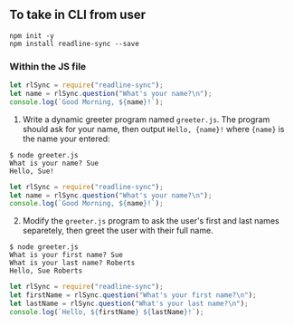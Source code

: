 ## To take in CLI from user

```
npm init -y
npm install readline-sync --save
```

### Within the JS file

```Javascript
let rlSync = require("readline-sync");
let name = rlSync.question("What's your name?\n");
console.log(`Good Morning, ${name}!`);
```

1. Write a dynamic greeter program named `greeter.js`. The program should ask for your name, then output `Hello, {name}!` where `{name}` is the name your entered:

```
$ node greeter.js
What is your name? Sue
Hello, Sue!
```

```Javascript
let rlSync = require("readline-sync");
let name = rlSync.question("What's your name?\n");
console.log(`Good Morning, ${name}!`);
```

2. Modify the `greeter.js` program to ask the user's first and last names separetely, then greet the user with their full name.

```
$ node greeter.js
What is your first name? Sue
What is your last name? Roberts
Hello, Sue Roberts
```

```Javascript
let rlSync = require("readline-sync");
let firstName = rlSync.question("What's your first name?\n");
let lastName = rlSync.question("What's your last name?\n");
console.log(`Hello, ${firstName} ${lastName}!`);
```
